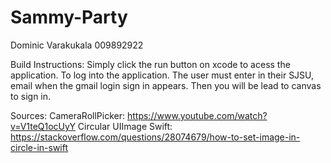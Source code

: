 # Sammy-Party

Dominic Varakukala 009892922


Build Instructions:
Simply click the run button on xcode to acess the application. To log into the application. The user must enter in their SJSU, email when the gmail login sign in appears. Then you will be lead to canvas to sign in. 

Sources: 
CameraRollPicker: https://www.youtube.com/watch?v=V1teQ1ocUyY
Circular UIImage Swift: https://stackoverflow.com/questions/28074679/how-to-set-image-in-circle-in-swift

